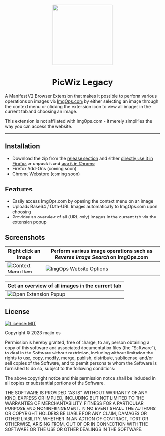 <p align="center"><img width="196" height="196" src="https://i.imgur.com/zIXGZCg.png"></p>
<h1 align="center">PicWiz Legacy</h1>

A Manifest V2 Browser Extension that makes it possible to perform various operations on images via [ImgOps.com](https://ImgOps.com) by either selecting an image through the context menu or clicking the extension icon to view all images in the current tab and choosing an image.

This extension is not affiliated with ImgOps.com - it merely simplifies the way you can access the website.

----
## Installation

- Download the zip from the [release section](https://github.com/majin-cs/PicWiz-Legacy/releases) and either [directly use it in Firefox](https://extensionworkshop.com/documentation/publish/submitting-an-add-on/) or unpack it and [use it in Chrome ](https://developer.chrome.com/docs/extensions/mv3/getstarted/development-basics/#load-unpacked)
- Firefox Add-Ons (coming soon)
- Chrome Webstore (coming soon)

## Features

- Easily access ImgOps.com by opening the context menu on an image
- Uploads Base64 / Data-URL Images automatically to ImgOps.com upon choosing 
- Provides an overview of all (URL only) images in the current tab via the extension popup

## Screenshots

| Right click an image | Perform various image operations such as *Reverse Image Search* on ImgOps.com |
| -------- | -------- | 
| ![Context Menu Item](https://i.imgur.com/CECo9n7.png) | ![ImgOps Website Options](https://i.imgur.com/LBWH7qV.png) |


| Get an overview of all images in the current tab |
| -------- |
| ![Open Extension Popup](https://i.imgur.com/IFERT3h.gif)  |


## License

[![License: MIT](https://img.shields.io/badge/License-MIT-yellow.svg)](https://opensource.org/licenses/MIT) 

Copyright © 2023 majin-cs

Permission is hereby granted, free of charge, to any person obtaining a copy of this software and associated documentation files (the “Software”), to deal in the Software without restriction, including without limitation the rights to use, copy, modify, merge, publish, distribute, sublicense, and/or sell copies of the Software, and to permit persons to whom the Software is furnished to do so, subject to the following conditions:

The above copyright notice and this permission notice shall be included in all copies or substantial portions of the Software.

THE SOFTWARE IS PROVIDED “AS IS”, WITHOUT WARRANTY OF ANY KIND, EXPRESS OR IMPLIED, INCLUDING BUT NOT LIMITED TO THE WARRANTIES OF MERCHANTABILITY, FITNESS FOR A PARTICULAR PURPOSE AND NONINFRINGEMENT. IN NO EVENT SHALL THE AUTHORS OR COPYRIGHT HOLDERS BE LIABLE FOR ANY CLAIM, DAMAGES OR OTHER LIABILITY, WHETHER IN AN ACTION OF CONTRACT, TORT OR OTHERWISE, ARISING FROM, OUT OF OR IN CONNECTION WITH THE SOFTWARE OR THE USE OR OTHER DEALINGS IN THE SOFTWARE.

